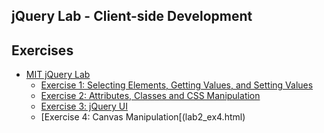 ## jQuery Lab - Client-side Development 

## Exercises
* [MIT jQuery Lab](http://web.mit.edu/6.813/www/sp16/labs/lab2-javascript-jquery/)
  * [Exercise 1: Selecting Elements, Getting Values, and Setting Values](lab2_ex1.html)
  * [Exercise 2: Attributes, Classes and CSS Manipulation](lab2_ex2.html)
  * [Exercise 3: jQuery UI](lab2_ex3.html)
  * [Exercise 4: Canvas Manipulation[(lab2_ex4.html)
